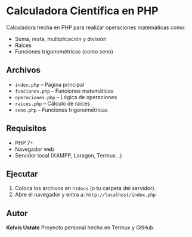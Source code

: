 # Calculadora Científica en PHP 

Calculadora hecha en PHP para realizar operaciones matemáticas como:

-  Suma, resta, multiplicación y división 
-  Raíces 
- Funciones trigonométricas (como seno)

##  Archivos

- `index.php` – Página principal 
- `funciones.php` – Funciones matemáticas 
- `operaciones.php` – Lógica de operaciones 
- `raices.php` – Cálculo de raíces 
- `seno.php` – Funciones trigonométricas

## Requisitos

- PHP 7+ 
- Navegador web 
- Servidor local (XAMPP, Laragon, Termux...)

## Ejecutar

1. Coloca los archivos en `htdocs` (o tu carpeta del servidor).  
2. Abre el navegador y entra a: 
   `http://localhost/index.php`

## Autor

**Kelvis Ustate** 
Proyecto personal hecho en Termux y GitHub.

